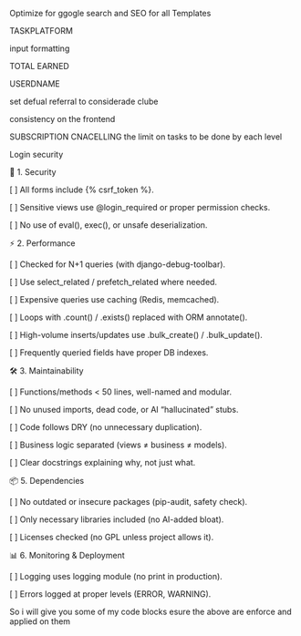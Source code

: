Optimize for ggogle search and SEO for all Templates



TASKPLATFORM

input formatting


TOTAL EARNED


USERDNAME


set defual referral to considerade clube



consistency on the frontend

SUBSCRIPTION CNACELLING
the limit on tasks to be done by each level



Login security





🔐 1. Security

[ ] All forms include {% csrf_token %}.

[ ] Sensitive views use @login_required or proper permission checks.

[ ] No use of eval(), exec(), or unsafe deserialization.

⚡ 2. Performance

[ ] Checked for N+1 queries (with django-debug-toolbar).

[ ] Use select_related / prefetch_related where needed.

[ ] Expensive queries use caching (Redis, memcached).

[ ] Loops with .count() / .exists() replaced with ORM annotate().

[ ] High-volume inserts/updates use .bulk_create() / .bulk_update().

[ ] Frequently queried fields have proper DB indexes.

🛠 3. Maintainability

[ ] Functions/methods < 50 lines, well-named and modular.

[ ] No unused imports, dead code, or AI “hallucinated” stubs.

[ ] Code follows DRY (no unnecessary duplication).

[ ] Business logic separated (views ≠ business ≠ models).

[ ] Clear docstrings explaining why, not just what.

📦 5. Dependencies

[ ] No outdated or insecure packages (pip-audit, safety check).

[ ] Only necessary libraries included (no AI-added bloat).

[ ] Licenses checked (no GPL unless project allows it).


📊 6. Monitoring & Deployment

[ ] Logging uses logging module (no print in production).

[ ] Errors logged at proper levels (ERROR, WARNING).



So i will give you some of my code blocks esure the above are enforce and applied on them 
